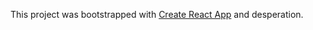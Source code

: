 This project was bootstrapped with [Create React App](https://github.com/facebook/create-react-app) and desperation. 
